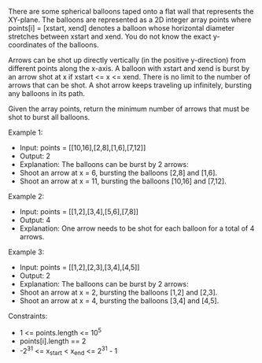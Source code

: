 There are some spherical balloons taped onto a flat wall that represents the XY-plane. The balloons are represented as a 2D integer array points where points[i] = [xstart, xend] denotes a balloon whose horizontal diameter stretches between xstart and xend. You do not know the exact y-coordinates of the balloons.

Arrows can be shot up directly vertically (in the positive y-direction) from different points along the x-axis. A balloon with xstart and xend is burst by an arrow shot at x if xstart <= x <= xend. There is no limit to the number of arrows that can be shot. A shot arrow keeps traveling up infinitely, bursting any balloons in its path.

Given the array points, return the minimum number of arrows that must be shot to burst all balloons.

Example 1:
- Input: points = [[10,16],[2,8],[1,6],[7,12]]
- Output: 2
- Explanation: The balloons can be burst by 2 arrows:
- Shoot an arrow at x = 6, bursting the balloons [2,8] and [1,6].
- Shoot an arrow at x = 11, bursting the balloons [10,16] and [7,12].

Example 2:
- Input: points = [[1,2],[3,4],[5,6],[7,8]]
- Output: 4
- Explanation: One arrow needs to be shot for each balloon for a total of 4 arrows.

Example 3:
- Input: points = [[1,2],[2,3],[3,4],[4,5]]
- Output: 2
- Explanation: The balloons can be burst by 2 arrows:
- Shoot an arrow at x = 2, bursting the balloons [1,2] and [2,3].
- Shoot an arrow at x = 4, bursting the balloons [3,4] and [4,5].


Constraints:
- 1 <= points.length <= 10<sup>5</sup>
- points[i].length == 2
- -2<sup>31</sup> <= x<sub>start</sub> < x<sub>end</sub> <= 2<sup>31</sup> - 1